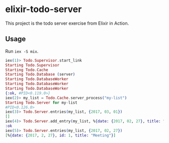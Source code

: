 # elixir-todo-server

This project is the todo server exercise from Elixir in Action.

## Usage

Run `iex -S mix`.

```elixir
iex(1)> Todo.Supervisor.start_link
Starting Todo.Supervisor
Starting Todo.Cache
Starting Todo.Database (server)
Starting Todo.DatabaseWorker
Starting Todo.DatabaseWorker
Starting Todo.DatabaseWorker
{:ok, #PID<0.119.0>}
iex(2)> my_list = Todo.Cache.server_process("my-list")
Starting Todo.Server for my-list
#PID<0.126.0>
iex(3)> Todo.Server.entries(my_list, {2017, 03, 01})
[]
iex(4)> Todo.Server.add_entry(my_list, %{date: {2017, 02, 27}, title: "Meeting"})
:ok
iex(5)> Todo.Server.entries(my_list, {2017, 02, 27})
[%{date: {2017, 2, 27}, id: 1, title: "Meeting"}]
```

